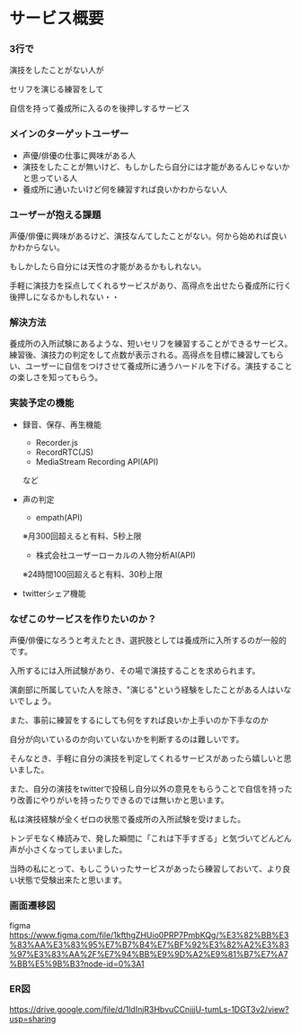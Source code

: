 # **サービス概要**

### **3行で**

演技をしたことがない人が

セリフを演じる練習をして

自信を持って養成所に入るのを後押しするサービス

### **メインのターゲットユーザー**

- 声優/俳優の仕事に興味がある人
- 演技をしたことが無いけど、もしかしたら自分には才能があるんじゃないかと思っている人
- 養成所に通いたいけど何を練習すれば良いかわからない人

### **ユーザーが抱える課題**

声優/俳優に興味があるけど、演技なんてしたことがない。何から始めれば良いかわからない。

もしかしたら自分には天性の才能があるかもしれない。

手軽に演技力を採点してくれるサービスがあり、高得点を出せたら養成所に行く後押しになるかもしれない・・

### **解決方法**

養成所の入所試験にあるような、短いセリフを練習することができるサービス。練習後、演技力の判定をして点数が表示される。高得点を目標に練習してもらい、ユーザーに自信をつけさせて養成所に通うハードルを下げる。演技することの楽しさを知ってもらう。

### **実装予定の機能**

- 録音、保存、再生機能
    - Recorder.js
    - RecordRTC(JS)
    - MediaStream Recording API(API)
    
    など
    
- 声の判定
    - empath(API)
    
    ※月300回超えると有料、5秒上限
    
    - 株式会社ユーザーローカルの人物分析AI(API)
    
    ※24時間100回超えると有料、30秒上限
    
- twitterシェア機能

### **なぜこのサービスを作りたいのか？**

声優/俳優になろうと考えたとき、選択肢としては養成所に入所するのが一般的です。

入所するには入所試験があり、その場で演技することを求められます。

演劇部に所属していた人を除き、"演じる"という経験をしたことがある人はいないでしょう。

また、事前に練習をするにしても何をすれば良いか上手いのか下手なのか

自分が向いているのか向いていないかを判断するのは難しいです。

そんなとき、手軽に自分の演技を判定してくれるサービスがあったら嬉しいと思いました。

また、自分の演技をtwitterで投稿し自分以外の意見をもらうことで自信を持ったり改善にやりがいを持ったりできるのでは無いかと思います。

私は演技経験が全くゼロの状態で養成所の入所試験を受けました。

トンデモなく棒読みで、発した瞬間に「これは下手すぎる」と気づいてどんどん声が小さくなってしまいました。

当時の私にとって、もしこういったサービスがあったら練習しておいて、より良い状態で受験出来たと思います。

### **画面遷移図**

figma
https://www.figma.com/file/1kfthgZHUio0PRP7PmbKQg/%E3%82%BB%E3%83%AA%E3%83%95%E7%B7%B4%E7%BF%92%E3%82%A2%E3%83%97%E3%83%AA%2F%E7%94%BB%E9%9D%A2%E9%81%B7%E7%A7%BB%E5%9B%B3?node-id=0%3A1


### **ER図**

https://drive.google.com/file/d/1ldInjR3HbvuCCnjjjU-tumLs-1DGT3v2/view?usp=sharing